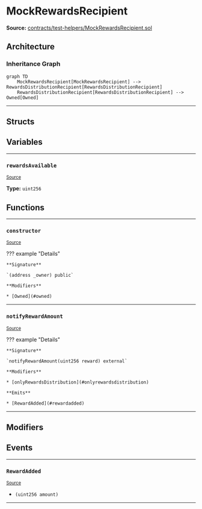 # MockRewardsRecipient

**Source:** [contracts/test-helpers/MockRewardsRecipient.sol](https://github.com/Synthetixio/synthetix/tree/develop/contracts/test-helpers/MockRewardsRecipient.sol)

## Architecture

### Inheritance Graph

```mermaid
graph TD
    MockRewardsRecipient[MockRewardsRecipient] --> RewardsDistributionRecipient[RewardsDistributionRecipient]
    RewardsDistributionRecipient[RewardsDistributionRecipient] --> Owned[Owned]
```

---

## Structs

## Variables

---

### `rewardsAvailable`
<sub>[Source](https://github.com/Synthetixio/synthetix/tree/develop/contracts/test-helpers/MockRewardsRecipient.sol#L8)</sub>

**Type:** `uint256`

## Functions

---

### `constructor`
<sub>[Source](https://github.com/Synthetixio/synthetix/tree/develop/contracts/test-helpers/MockRewardsRecipient.sol#L10)</sub>

??? example "Details"

    **Signature**

    `(address _owner) public`

    **Modifiers**

    * [Owned](#owned)

---

### `notifyRewardAmount`
<sub>[Source](https://github.com/Synthetixio/synthetix/tree/develop/contracts/test-helpers/MockRewardsRecipient.sol#L12)</sub>

??? example "Details"

    **Signature**

    `notifyRewardAmount(uint256 reward) external`

    **Modifiers**

    * [onlyRewardsDistribution](#onlyrewardsdistribution)

    **Emits**

    * [RewardAdded](#rewardadded)

---

## Modifiers

## Events

---

### `RewardAdded`
<sub>[Source](https://github.com/Synthetixio/synthetix/tree/develop/contracts/test-helpers/MockRewardsRecipient.sol#L17)</sub>

- `(uint256 amount)`

---

